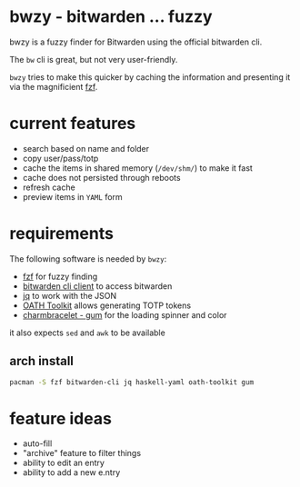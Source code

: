 # bwzy - bitwarden ... fuzzy

bwzy is a fuzzy finder for Bitwarden using the official bitwarden cli.

The `bw` cli is great, but not very user-friendly.

`bwzy` tries to make this quicker by caching the information and presenting it via the magnificient [fzf](https://junegunn.github.io/fzf/).

# current features
- search based on name and folder
- copy user/pass/totp
- cache the items in shared memory (`/dev/shm/`) to make it fast
- cache does not persisted through reboots
- refresh cache
- preview items in `YAML` form

# requirements

The following software is needed by `bwzy`:

- [fzf](https://junegunn.github.io/fzf/) for fuzzy finding
- [bitwarden cli client](https://contributing.bitwarden.com/getting-started/clients/cli) to access bitwarden
- [jq](https://jqlang.github.io/jq/) to work with the JSON
- [OATH Toolkit](https://www.nongnu.org/oath-toolkit/) allows generating TOTP tokens
- [charmbracelet - gum](https://github.com/charmbracelet/gum) for the loading spinner and color

it also expects `sed` and `awk` to be available

## arch install
```bash
pacman -S fzf bitwarden-cli jq haskell-yaml oath-toolkit gum
```

# feature ideas
- auto-fill
- "archive" feature to filter things
- ability to edit an entry
- ability to add a new e.ntry
